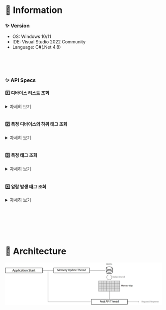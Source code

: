 # 📌 Information
### ✨ Version
- OS: Windows 10/11
- IDE: Visual Studio 2022 Community
- Language: C#(.Net 4.8)

<br><br><br>
### ✨ API Specs

#### 1️⃣ 디바이스 리스트 조회

<details>
<summary>자세히 보기</summary>

##### Method
> HTTP/1.1 GET
##### Path
> /api/deviceList
##### Request
> 　
##### Request Header
> 　
##### Response
> ```
> {
> 　"deviceList": [
> 　　{
> 　　　"name": "AHU1",
> 　　　"description": "1",
> 　　　"protocol": "BACnet",
> 　　　"content1": "192.168.30.1",
> 　　　"content2": "47808",
> 　　　"content3": "7701"
> 　　}
> 　]
> }
> ```
##### Response Header
> 　
##### Result Preview
> <img src="./img/api_deviceList.JPG">

</details>

<br>

#### 2️⃣ 특정 디바이스의 하위 태그 조회

<details>
<summary>자세히 보기</summary>

##### Method
> HTTP/1.1 GET
##### Path
> /api/device/{deviceName}
##### Request
> 　
##### Request Header
> 　
##### Response
> ```
> {
> 　"AHU1": [
> 　　{
> 　　　"name": "TAG1",
> 　　　"description": "1층 공조기",
> 　　　"type": "Analog",
> 　　　"value": 5.5,
> 　　　"isAlarm": 1
> 　　}
> 　]
> }
> ```
##### Response Header
> 　
##### Result Preview
> <img src="./img/api_device.JPG">

</details>

<br>

#### 3️⃣ 특정 태그 조회

<details>
<summary>자세히 보기</summary>

##### Method
> HTTP/1.1 GET
##### Path
> /api/tag/{tagName}
##### Request
> 　
##### Request Header
> 　
##### Response
> ```
> {
> 　"TAG1": {
> 　　"name": "TAG1",
> 　　"description": "1층 공조기",
> 　　"type": "Analog",
> 　　"value": 5.5,
> 　　"isAlarm": 1
> 　}
> }
> ```
##### Response Header
> 　
##### Result Preview
> <img src="./img/api_tag.JPG">

</details>

<br>

#### 4️⃣ 알람 발생 태그 조회

<details>
<summary>자세히 보기</summary>

##### Method
> HTTP/1.1 GET
##### Path
> /api/tag/{tagName}
##### Request
> 　
##### Request Header
> 　
##### Response
> ```
> {
> 　"tagList": {
> 　　"deviceName": "AHU1",
> 　　"deviceDescription": "공조기1",
> 　　"tagName": "TAG1",
> 　　"tagDescription": "1층 공조기의 온도설정",
> 　　"type": "Analog",
> 　　"value": 5.5,
> 　　"isAlarm": 1
> 　}
> }
> ```
##### Response Header
> 　
##### Result Preview
> <img src="./img/api_alarm.JPG">

</details>

<br><br><br><br><br>
# 📌 Architecture

<img src="./architecture.jpg"/>
